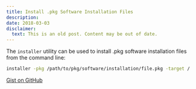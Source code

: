 ```yaml
---
title: Install .pkg Software Installation Files
description:
date: 2018-03-03
disclaimer:
  text: This is an old post. Content may be out of date.
---
```


The `installer` utility can be used to install .pkg software installation files from the command line:

```bash
installer -pkg /path/to/pkg/software/installation/file.pkg -target /
```

[Gist on GitHub](https://gist.github.com/lucascantor/232c9694120eacbbd03f4dbd284edc12)
